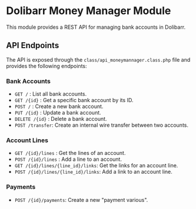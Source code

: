 # Dolibarr Money Manager Module

This module provides a REST API for managing bank accounts in Dolibarr.

## API Endpoints

The API is exposed through the `class/api_moneymannager.class.php` file and provides the following endpoints:

### Bank Accounts

*   `GET /` : List all bank accounts.
*   `GET /{id}` : Get a specific bank account by its ID.
*   `POST /` : Create a new bank account.
*   `PUT /{id}` : Update a bank account.
*   `DELETE /{id}` : Delete a bank account.
*   `POST /transfer`: Create an internal wire transfer between two accounts.

### Account Lines

*   `GET /{id}/lines` : Get the lines of an account.
*   `POST /{id}/lines` : Add a line to an account.
*   `GET /{id}/lines/{line_id}/links`: Get the links for an account line.
*   `POST /{id}/lines/{line_id}/links`: Add a link to an account line.

### Payments

*   `POST /{id}/payments`: Create a new "payment various".
